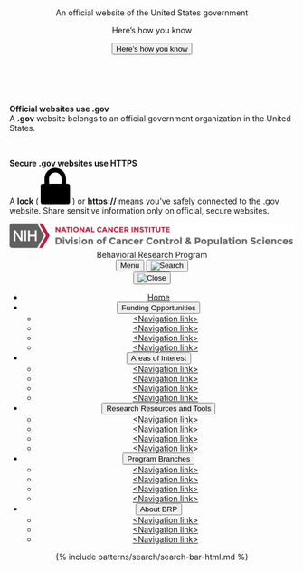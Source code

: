 <div class="header-section">
  <section
    class="usa-banner"
    aria-label="Official website of the United States government"
  >
    <div class="usa-accordion">
      <header class="usa-banner__header">
        <div class="usa-banner__inner">
          <div class="grid-col-auto">
            <img
              aria-hidden="true"
              class="usa-banner__header-flag"
              src="/assets/img/us_flag_small.png"
              alt=""
            />
          </div>
          <div class="grid-col-fill tablet:grid-col-auto" aria-hidden="true">
            <p class="usa-banner__header-text">
              An official website of the United States government
            </p>
            <p class="usa-banner__header-action">Here’s how you know</p>
          </div>
          <button
            type="button"
            class="usa-accordion__button usa-banner__button"
            aria-expanded="false"
            aria-controls="gov-banner-default-default-brp"
          >
            <span class="usa-banner__button-text">Here’s how you know</span>
          </button>
        </div>
      </header>
      <div
        class="usa-banner__content usa-accordion__content"
        id="gov-banner-default-default-brp"
      >
        <div class="grid-row grid-gap-lg">
          <div class="usa-banner__guidance tablet:grid-col-6">
            <img
              class="usa-banner__icon usa-media-block__img"
              src="/assets/img/icon-dot-gov.svg"
              role="img"
              alt=""
              aria-hidden="true"
            />
            <div class="usa-media-block__body">
              <p>
                <strong>Official websites use .gov</strong><br />A
                <strong>.gov</strong> website belongs to an official government
                organization in the United States.
              </p>
            </div>
          </div>
          <div class="usa-banner__guidance tablet:grid-col-6">
            <img
              class="usa-banner__icon usa-media-block__img"
              src="/assets/img/icon-https.svg"
              role="img"
              alt=""
              aria-hidden="true"
            />
            <div class="usa-media-block__body">
              <p>
                <strong>Secure .gov websites use HTTPS</strong><br />A
                <strong>lock</strong> (
                <span class="icon-lock"
                  ><svg
                    xmlns="http://www.w3.org/2000/svg"
                    width="52"
                    height="64"
                    viewBox="0 0 52 64"
                    class="usa-banner__lock-image"
                    role="img"
                    aria-labelledby="banner-lock-description-default"
                    focusable="false"
                  >
                    <title id="banner-lock-title-default">Lock</title>
                    <desc id="banner-lock-description-default">Locked padlock icon</desc>
                    <path
                      fill="#000000"
                      fill-rule="evenodd"
                      d="M26 0c10.493 0 19 8.507 19 19v9h3a4 4 0 0 1 4 4v28a4 4 0 0 1-4 4H4a4 4 0 0 1-4-4V32a4 4 0 0 1 4-4h3v-9C7 8.507 15.507 0 26 0zm0 8c-5.979 0-10.843 4.77-10.996 10.712L15 19v9h22v-9c0-6.075-4.925-11-11-11z"
                    />
                  </svg> </span
                >) or <strong>https://</strong> means you’ve safely connected to
                the .gov website. Share sensitive information only on official,
                secure websites.
              </p>
            </div>
          </div>
        </div>
      </div>
    </div>
  </section>
  <header class="usa-header usa-header--extended">
    <div class="usa-navbar header-top">
      <div class="usa-logo">
        <img src="/assets/icons/nci-dccps-logo_2x.png" />
      </div>
    </div>
    <div class="title-banner brp-banner usa-nav-container">
      <div class="container">
        <div class="row">
          <div class="col-12">
            <div class="program-name">Behavioral Research Program </div>
          </div>
        </div>
      </div>
    </div>
    <div class="mobile-menu usa-nav-container">
      <button type="button" class="usa-menu-btn">Menu</button>
      <button class="mobile-search usa-menu-btn">
        <img
          src="/assets/img/usa-icons-bg/search--white.svg" 
          class=""
          alt="Search"
          />
    </button>
    </div>
    <nav aria-label="Primary navigation" class="usa-nav">
      <div class="usa-nav__inner">
        <button type="button" class="usa-nav__close">
          <img src="/assets/img/usa-icons/close.svg" role="img" alt="Close" />
        </button>
        <ul class="usa-nav__primary usa-accordion">
          <li class="usa-nav__primary-item current">
            <a href="javascript:void(0);" class="usa-nav-link"
              ><span>Home</span></a
            >
          </li>
          <li class="usa-nav__primary-item">
            <button
              type="button"
              class="usa-accordion__button usa-nav__link"
              aria-expanded="false"
              aria-controls="extended-nav-section-fobrp"
            >
              <span>Funding Opportunities</span>
            </button>
            <ul id="extended-nav-section-fobrp" class="usa-nav__submenu">
              <li class="usa-nav__submenu-item">
                <a href="javascript:void(0);"
                  ><span>&lt;Navigation link&gt;</span></a
                >
              </li>
              <li class="usa-nav__submenu-item">
                <a href="javascript:void(0);"
                  ><span>&lt;Navigation link&gt;</span></a
                >
              </li>
              <li class="usa-nav__submenu-item">
                <a href="javascript:void(0);"
                  ><span>&lt;Navigation link&gt;</span></a
                >
              </li>
              <li class="usa-nav__submenu-item">
                <a href="javascript:void(0);"
                  ><span>&lt;Navigation link&gt;</span></a
                >
              </li>
            </ul>
          </li>
          <li class="usa-nav__primary-item">
            <button
              type="button"
              class="usa-accordion__button usa-nav__link"
              aria-expanded="false"
              aria-controls="extended-nav-section-aoi"
            >
              <span>Areas of Interest</span>
            </button>
            <ul id="extended-nav-section-aoi" class="usa-nav__submenu">
              <li class="usa-nav__submenu-item">
                <a href="javascript:void(0);"
                  ><span>&lt;Navigation link&gt;</span></a
                >
              </li>
              <li class="usa-nav__submenu-item">
                <a href="javascript:void(0);"
                  ><span>&lt;Navigation link&gt;</span></a
                >
              </li>
              <li class="usa-nav__submenu-item">
                <a href="javascript:void(0);"
                  ><span>&lt;Navigation link&gt;</span></a
                >
              </li>
              <li class="usa-nav__submenu-item">
                <a href="javascript:void(0);"
                  ><span>&lt;Navigation link&gt;</span></a
                >
              </li>
            </ul>
          </li>
          <li class="usa-nav__primary-item">
            <button
              type="button"
              class="usa-accordion__button usa-nav__link"
              aria-expanded="false"
              aria-controls="extended-nav-section-rrt"
            >
              <span>Research Resources and Tools</span>
            </button>
            <ul id="extended-nav-section-rrt" class="usa-nav__submenu">
              <li class="usa-nav__submenu-item">
                <a href="javascript:void(0);"
                  ><span>&lt;Navigation link&gt;</span></a
                >
              </li>
              <li class="usa-nav__submenu-item">
                <a href="javascript:void(0);"
                  ><span>&lt;Navigation link&gt;</span></a
                >
              </li>
              <li class="usa-nav__submenu-item">
                <a href="javascript:void(0);"
                  ><span>&lt;Navigation link&gt;</span></a
                >
              </li>
              <li class="usa-nav__submenu-item">
                <a href="javascript:void(0);"
                  ><span>&lt;Navigation link&gt;</span></a
                >
              </li>
            </ul>
          </li>
          <li class="usa-nav__primary-item">
            <button
              type="button"
              class="usa-accordion__button usa-nav__link"
              aria-expanded="false"
              aria-controls="extended-nav-section-pb"
            >
              <span>Program Branches</span>
            </button>
            <ul id="extended-nav-section-pb" class="usa-nav__submenu">
              <li class="usa-nav__submenu-item">
                <a href="javascript:void(0);"
                  ><span>&lt;Navigation link&gt;</span></a
                >
              </li>
              <li class="usa-nav__submenu-item">
                <a href="javascript:void(0);"
                  ><span>&lt;Navigation link&gt;</span></a
                >
              </li>
              <li class="usa-nav__submenu-item">
                <a href="javascript:void(0);"
                  ><span>&lt;Navigation link&gt;</span></a
                >
              </li>
              <li class="usa-nav__submenu-item">
                <a href="javascript:void(0);"
                  ><span>&lt;Navigation link&gt;</span></a
                >
              </li>
            </ul>
          </li>
          <li class="usa-nav__primary-item">
            <button
              type="button"
              class="usa-accordion__button usa-nav__link"
              aria-expanded="false"
              aria-controls="extended-nav-section-abrp"
            >
              <span>About BRP</span>
            </button>
            <ul id="extended-nav-section-abrp" class="usa-nav__submenu">
              <li class="usa-nav__submenu-item">
                <a href="javascript:void(0);"
                  ><span>&lt;Navigation link&gt;</span></a
                >
              </li>
              <li class="usa-nav__submenu-item">
                <a href="javascript:void(0);"
                  ><span>&lt;Navigation link&gt;</span></a
                >
              </li>
              <li class="usa-nav__submenu-item">
                <a href="javascript:void(0);"
                  ><span>&lt;Navigation link&gt;</span></a
                >
              </li>
            </ul>
          </li>
        </ul>
        <div class="usa-nav__secondary search-no-link">
          {% include patterns/search/search-bar-html.md %}
        </div>
      </div>
    </nav>
  </header>
</div>